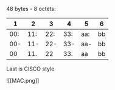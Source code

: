 48 bytes - 8 octets:

| 1   | 2   | 3   | 4   | 5   | 6   |
| --- | --- | --- | --- | --- | --- |
| 00: | 11: | 22: | 33: | aa: | bb  |
| 00- | 11- | 22- | 33- | aa- | bb  |
| 00  | 11. | 22  | 33. | aa  | bb  |
Last is CISCO style

![[MAC.png]]

